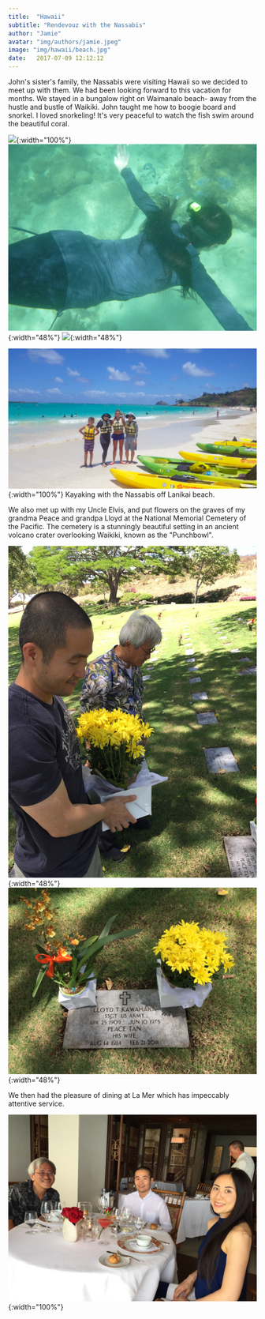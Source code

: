 ```yaml
---
title:  "Hawaii"
subtitle: "Rendevouz with the Nassabis"
author: "Jamie"
avatar: "img/authors/jamie.jpeg"
image: "img/hawaii/beach.jpg"
date:   2017-07-09 12:12:12
---
```


John's sister's family, the Nassabis were visiting Hawaii so we decided to meet up with them.  We had been looking forward to this vacation for months.  We stayed in a bungalow right on Waimanalo beach- away from the hustle and bustle of Waikiki.  John taught me how to boogie board and snorkel.  I loved snorkeling!  It's very peaceful to watch the fish swim around the beautiful coral.

![](../img/hawaii/water.jpg){:width="100%"}
![](../img/hawaii/dive.jpg){:width="48%"}
![](../img/hawaii/purple.jpg){:width="48%"}

![](../img/hawaii/nassabis.jpg){:width="100%"}
Kayaking with the Nassabis off Lanikai beach.

We also met up with my Uncle Elvis, and put flowers on the graves of my grandma Peace and grandpa Lloyd at the National Memorial Cemetery of the Pacific.  The cemetery is a stunningly beautiful setting in an ancient volcano crater overlooking Waikiki, known as the "Punchbowl".

![](../img/hawaii/memorial.jpg){:width="48%"}
![](../img/hawaii/headstone.jpg){:width="48%"}

We then had the pleasure of dining at La Mer which has impeccably attentive service.

![](../img/hawaii/lamer.jpg){:width="100%"}
